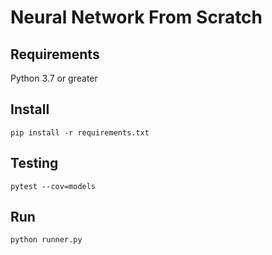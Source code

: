 # Neural Network From Scratch

## Requirements
Python 3.7 or greater

## Install
```
pip install -r requirements.txt
```

## Testing
```
pytest --cov=models

```

## Run
```
python runner.py

```